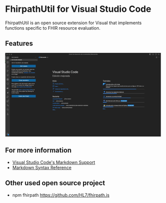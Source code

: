 # FhirpathUtil for Visual Studio Code

FhirpathUtil is an open source extension for Visual that implements functions specific to FHIR resource evaluation.


## Features

 ![](https://raw.githubusercontent.com/robequiron/extensionFhirpath/master/fhirpathexample.gif)


## For more information

* [Visual Studio Code's Markdown Support](http://code.visualstudio.com/docs/languages/markdown)
* [Markdown Syntax Reference](https://help.github.com/articles/markdown-basics/)


## Other used open source project

- npm fhirpath <https://github.com/HL7/fhirpath.js>
